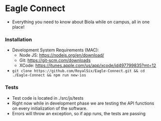 # Eagle Connect
  - Everything you need to know about Biola while on campus, all in one place!

### Installation
- Development System Requirements (MAC):
    - Node JS: https://nodejs.org/en/download/
    - Git: https://git-scm.com/downloads
    - XCode: https://itunes.apple.com/us/app/xcode/id497799835?mt=12
- `git clone https://github.com/RoyalSix/Eagle-Connect.git && cd ./Eagle-Connect && npm run new-ios`

### Tests
- Test code is located in ./src/js/tests
- Right now while in development phase we are testing the API functions on every initialization of the software.
- Errors will throw an exception, so if app runs, the tests are passing
